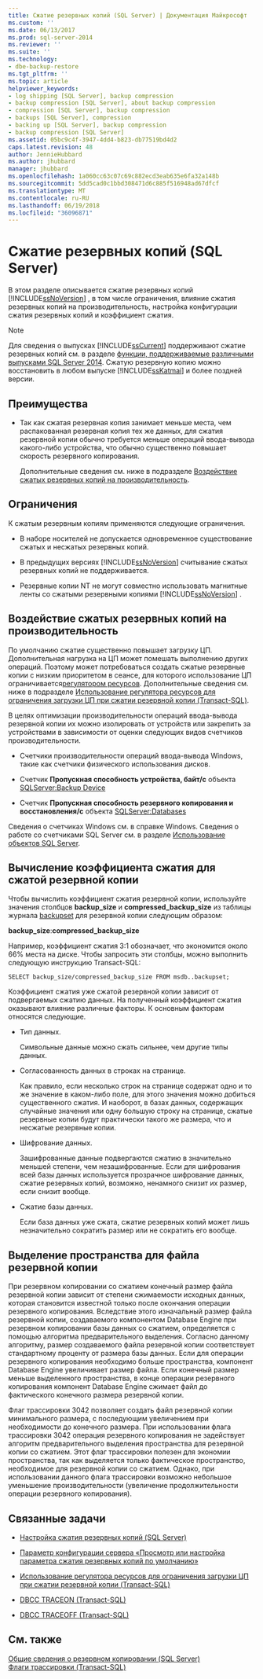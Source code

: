 ```yaml
---
title: Сжатие резервных копий (SQL Server) | Документация Майкрософт
ms.custom: ''
ms.date: 06/13/2017
ms.prod: sql-server-2014
ms.reviewer: ''
ms.suite: ''
ms.technology:
- dbe-backup-restore
ms.tgt_pltfrm: ''
ms.topic: article
helpviewer_keywords:
- log shipping [SQL Server], backup compression
- backup compression [SQL Server], about backup compression
- compression [SQL Server], backup compression
- backups [SQL Server], compression
- backing up [SQL Server], backup compression
- backup compression [SQL Server]
ms.assetid: 05bc9c4f-3947-4dd4-b823-db77519bd4d2
caps.latest.revision: 48
author: JennieHubbard
ms.author: jhubbard
manager: jhubbard
ms.openlocfilehash: 1a060cc63c07c69c882ecd3eab635e6fa32a148b
ms.sourcegitcommit: 5dd5cad0c1bbd308471d6c885f516948ad67dfcf
ms.translationtype: MT
ms.contentlocale: ru-RU
ms.lasthandoff: 06/19/2018
ms.locfileid: "36096871"
---
```

# <a name="backup-compression-sql-server"></a>Сжатие резервных копий (SQL Server)
  В этом разделе описывается сжатие резервных копий [!INCLUDE[ssNoVersion](../../includes/ssnoversion-md.md)] , в том числе ограничения, влияние сжатия резервных копий на производительность, настройка конфигурации сжатия резервных копий и коэффициент сжатия.  
  
> [!NOTE]  
>  Для сведения о выпусках [!INCLUDE[ssCurrent](../../includes/sscurrent-md.md)] поддерживают сжатие резервных копий см. в разделе [функции, поддерживаемые различными выпусками SQL Server 2014](../../getting-started/features-supported-by-the-editions-of-sql-server-2014.md). Сжатую резервную копию можно восстановить в любом выпуске [!INCLUDE[ssKatmai](../../includes/sskatmai-md.md)] и более поздней версии.  
  
  
##  <a name="Benefits"></a> Преимущества  
  
-   Так как сжатая резервная копия занимает меньше места, чем распакованная резервная копия тех же данных, для сжатия резервной копии обычно требуется меньше операций ввода-вывода какого-либо устройства, что обычно существенно повышает скорость резервного копирования.  
  
     Дополнительные сведения см. ниже в подразделе [Воздействие сжатых резервных копий на производительность](#PerfImpact).  
  
  
##  <a name="Restrictions"></a> Ограничения  
 К сжатым резервным копиям применяются следующие ограничения.  
  
-   В наборе носителей не допускается одновременное существование сжатых и несжатых резервных копий.  
  
-   В предыдущих версиях [!INCLUDE[ssNoVersion](../../includes/ssnoversion-md.md)] считывание сжатых резервных копий не поддерживается.  
  
-   Резервные копии NT не могут совместно использовать магнитные ленты со сжатыми резервными копиями [!INCLUDE[ssNoVersion](../../includes/ssnoversion-md.md)] .  
  
  
##  <a name="PerfImpact"></a> Воздействие сжатых резервных копий на производительность  
 По умолчанию сжатие существенно повышает загрузку ЦП. Дополнительная нагрузка на ЦП может помешать выполнению других операций. Поэтому может потребоваться создать сжатые резервные копии с низким приоритетом в сеансе, для которого использование ЦП ограничивается[регулятором ресурсов](../resource-governor/resource-governor.md). Дополнительные сведения см. ниже в подразделе [Использование регулятора ресурсов для ограничения загрузки ЦП при сжатии резервной копии (Transact-SQL)](use-resource-governor-to-limit-cpu-usage-by-backup-compression-transact-sql.md).  
  
 В целях оптимизации производительности операций ввода-вывода резервной копии их можно изолировать от устройств или закрепить за устройствами в зависимости от оценки следующих видов счетчиков производительности.  
  
-   Счетчики производительности операций ввода-вывода Windows, такие как счетчики физического использования дисков.  
  
-   Счетчик **Пропускная способность устройства, байт/с** объекта [SQLServer:Backup Device](../performance-monitor/sql-server-backup-device-object.md)  
  
-   Счетчик **Пропускная способность резервного копирования и восстановления/с** объекта [SQLServer:Databases](../performance-monitor/sql-server-databases-object.md)  
  
 Сведения о счетчиках Windows см. в справке Windows. Сведения о работе со счетчиками SQL Server см. в разделе [Использование объектов SQL Server](../performance-monitor/use-sql-server-objects.md).  
  
  
##  <a name="CompressionRatio"></a> Вычисление коэффициента сжатия для сжатой резервной копии  
 Чтобы вычислить коэффициент сжатия резервной копии, используйте значения столбцов **backup_size** и **compressed_backup_size** из таблицы журнала [backupset](/sql/relational-databases/system-tables/backupset-transact-sql) для резервной копии следующим образом:  
  
 **backup_size**:**compressed_backup_size**  
  
 Например, коэффициент сжатия 3:1 обозначает, что экономится около 66% места на диске. Чтобы запросить эти столбцы, можно выполнить следующую инструкцию Transact-SQL:  
  
```  
SELECT backup_size/compressed_backup_size FROM msdb..backupset;  
```  
  
 Коэффициент сжатия уже сжатой резервной копии зависит от подвергаемых сжатию данных. На полученный коэффициент сжатия оказывают влияние различные факторы. К основным факторам относятся следующие.  
  
-   Тип данных.  
  
     Символьные данные можно сжать сильнее, чем другие типы данных.  
  
-   Согласованность данных в строках на странице.  
  
     Как правило, если несколько строк на странице содержат одно и то же значение в каком-либо поле, для этого значения можно добиться существенного сжатия. И наоборот, в базах данных, содержащих случайные значения или одну большую строку на странице, сжатые резервные копии будут практически такого же размера, что и несжатые резервные копии.  
  
-   Шифрование данных.  
  
     Зашифрованные данные подвергаются сжатию в значительно меньшей степени, чем незашифрованные. Если для шифрования всей базы данных используется прозрачное шифрование данных, сжатие резервных копий, возможно, ненамного снизит их размер, если снизит вообще.  
  
-   Сжатие базы данных.  
  
     Если база данных уже сжата, сжатие резервных копий может лишь незначительно сократить размер или не сократить его вообще.  
  
  
##  <a name="Allocation"></a> Выделение пространства для файла резервной копии  
 При резервном копировании со сжатием конечный размер файла резервной копии зависит от степени сжимаемости исходных данных, которая становится известной только после окончания операции резервного копирования.  Вследствие этого изначальный размер файла резервной копии, создаваемого компонентом Database Engine при резервном копировании базы данных со сжатием, определяется с помощью алгоритма предварительного выделения. Согласно данному алгоритму, размер создаваемого файла резервной копии соответствует стандартному проценту от размера базы данных. Если для операции резервного копирования необходимо больше пространства, компонент Database Engine увеличивает размер файла. Если конечный размер меньше выделенного пространства, в конце операции резервного копирования компонент Database Engine сжимает файл до фактического конечного размера резервной копии.  
  
 Флаг трассировки 3042 позволяет создать файл резервной копии минимального размера, с последующим увеличением при необходимости до конечного размера. При использовании флага трассировки 3042 операция резервного копирования не задействует алгоритм предварительного выделения пространства для резервной копии со сжатием. Этот флаг трассировки полезен для экономии пространства, так как выделяется только фактическое пространство, необходимое для резервной копии со сжатием. Однако, при использовании данного флага трассировки возможно небольшое уменьшение производительности (увеличение продолжительности операции резервного копирования).  
  
##  <a name="RelatedTasks"></a> Связанные задачи  
  
-   [Настройка сжатия резервных копий (SQL Server)](backup-compression-sql-server.md)  
  
-   [Параметр конфигурации сервера «Просмотр или настройка параметра сжатия резервных копий по умолчанию»](../../database-engine/configure-windows/view-or-configure-the-backup-compression-default-server-configuration-option.md)  
  
-   [Использование регулятора ресурсов для ограничения загрузки ЦП при сжатии резервной копии (Transact-SQL)](use-resource-governor-to-limit-cpu-usage-by-backup-compression-transact-sql.md)  
  
-   [DBCC TRACEON (Transact-SQL)](/sql/t-sql/database-console-commands/dbcc-traceon-transact-sql)  
  
-   [DBCC TRACEOFF (Transact-SQL)](/sql/t-sql/database-console-commands/dbcc-traceoff-transact-sql)  
  
## <a name="see-also"></a>См. также  
 [Общие сведения о резервном копировании (SQL Server)](backup-overview-sql-server.md)   
 [Флаги трассировки (Transact-SQL)](/sql/t-sql/database-console-commands/dbcc-traceon-trace-flags-transact-sql)  
  
  
